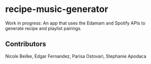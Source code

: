 # recipe-music-generator
Work in progress: An app that uses the Edamam and Spotify APIs to generate recipe and playlist pairings.


## Contributors 
Nicole Beilke, Edgar Fernandez, Parisa Ostovari, Stephanie Apodaca
